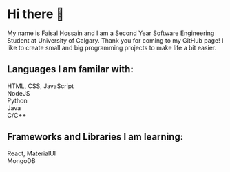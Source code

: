 # Hi there 👋

My name is Faisal Hossain and I am a Second Year Software Engineering Student at University of Calgary. Thank you for coming to my GitHub page! I like to create small and big programming projects to make life a bit easier.

## Languages I am familar with: 
HTML, CSS, JavaScript <br/>
NodeJS <br/>
Python <br/>
Java <br/>
C/C++ <br/>

## Frameworks and Libraries I am learning:
React, MaterialUI <br/>
MongoDB <br/>

<!--
**fmhossai/fmhossai** is a ✨ _special_ ✨ repository because its `README.md` (this file) appears on your GitHub profile.

Here are some ideas to get you started:

- 🔭 I’m currently working on React, 
- 🌱 I’m currently learning ...
- 👯 I’m looking to collaborate on ...
- 🤔 I’m looking for help with ...
- 💬 Ask me about ...
- 📫 How to reach me: ...
- 😄 Pronouns: ...
- ⚡ Fun fact: ...
-->
